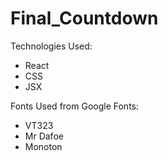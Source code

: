 # Final_Countdown

Technologies Used:
- React
- CSS
- JSX

Fonts Used from Google Fonts:
- VT323
- Mr Dafoe
- Monoton
